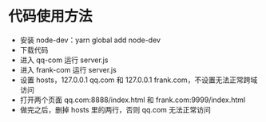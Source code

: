 # 代码使用方法
* 安装 node-dev：yarn global add node-dev
* 下载代码
* 进入 qq-com 运行 server.js
* 进入 frank-com 运行 server.js
* 设置 hosts，127.0.0.1 qq.com 和 127.0.0.1 frank.com，不设置无法正常跨域访问
* 打开两个页面 qq.com:8888/index.html 和 frank.com:9999/index.html
* 做完之后，删掉 hosts 里的两行，否则 qq.com 无法正常访问

